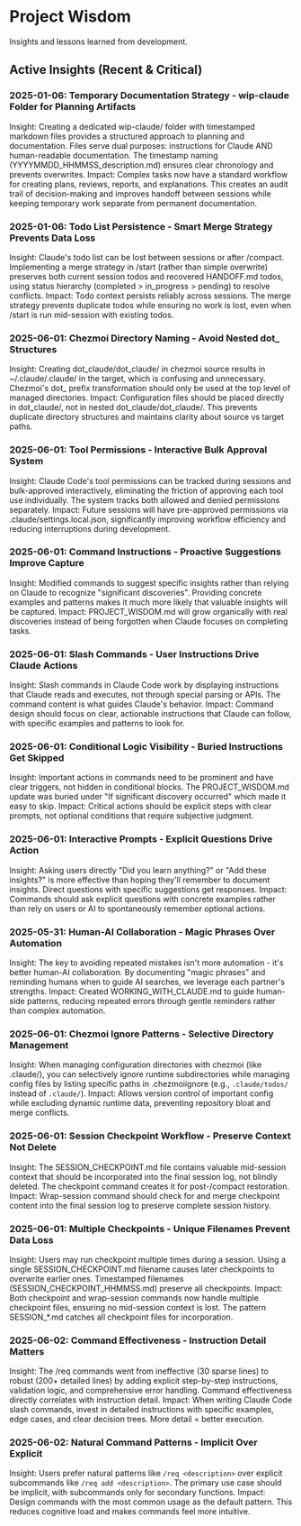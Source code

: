 # Project Wisdom

Insights and lessons learned from development.

## Active Insights (Recent & Critical)

### 2025-01-06: Temporary Documentation Strategy - wip-claude Folder for Planning Artifacts  
Insight: Creating a dedicated wip-claude/ folder with timestamped markdown files provides a structured approach to planning and documentation. Files serve dual purposes: instructions for Claude AND human-readable documentation. The timestamp naming (YYYYMMDD_HHMMSS_description.md) ensures clear chronology and prevents overwrites.
Impact: Complex tasks now have a standard workflow for creating plans, reviews, reports, and explanations. This creates an audit trail of decision-making and improves handoff between sessions while keeping temporary work separate from permanent documentation.

### 2025-01-06: Todo List Persistence - Smart Merge Strategy Prevents Data Loss
Insight: Claude's todo list can be lost between sessions or after /compact. Implementing a merge strategy in /start (rather than simple overwrite) preserves both current session todos and recovered HANDOFF.md todos, using status hierarchy (completed > in_progress > pending) to resolve conflicts.
Impact: Todo context persists reliably across sessions. The merge strategy prevents duplicate todos while ensuring no work is lost, even when /start is run mid-session with existing todos.

### 2025-06-01: Chezmoi Directory Naming - Avoid Nested dot_ Structures
Insight: Creating dot_claude/dot_claude/ in chezmoi source results in ~/.claude/.claude/ in the target, which is confusing and unnecessary. Chezmoi's dot_ prefix transformation should only be used at the top level of managed directories.
Impact: Configuration files should be placed directly in dot_claude/, not in nested dot_claude/dot_claude/. This prevents duplicate directory structures and maintains clarity about source vs target paths.

### 2025-06-01: Tool Permissions - Interactive Bulk Approval System
Insight: Claude Code's tool permissions can be tracked during sessions and bulk-approved interactively, eliminating the friction of approving each tool use individually. The system tracks both allowed and denied permissions separately.
Impact: Future sessions will have pre-approved permissions via .claude/settings.local.json, significantly improving workflow efficiency and reducing interruptions during development.

### 2025-06-01: Command Instructions - Proactive Suggestions Improve Capture
Insight: Modified commands to suggest specific insights rather than relying on Claude to recognize "significant discoveries". Providing concrete examples and patterns makes it much more likely that valuable insights will be captured.
Impact: PROJECT_WISDOM.md will grow organically with real discoveries instead of being forgotten when Claude focuses on completing tasks.

### 2025-06-01: Slash Commands - User Instructions Drive Claude Actions
Insight: Slash commands in Claude Code work by displaying instructions that Claude reads and executes, not through special parsing or APIs. The command content is what guides Claude's behavior.
Impact: Command design should focus on clear, actionable instructions that Claude can follow, with specific examples and patterns to look for.

### 2025-06-01: Conditional Logic Visibility - Buried Instructions Get Skipped
Insight: Important actions in commands need to be prominent and have clear triggers, not hidden in conditional blocks. The PROJECT_WISDOM.md update was buried under "If significant discovery occurred" which made it easy to skip.
Impact: Critical actions should be explicit steps with clear prompts, not optional conditions that require subjective judgment.

### 2025-06-01: Interactive Prompts - Explicit Questions Drive Action
Insight: Asking users directly "Did you learn anything?" or "Add these insights?" is more effective than hoping they'll remember to document insights. Direct questions with specific suggestions get responses.
Impact: Commands should ask explicit questions with concrete examples rather than rely on users or AI to spontaneously remember optional actions.

### 2025-05-31: Human-AI Collaboration - Magic Phrases Over Automation
Insight: The key to avoiding repeated mistakes isn't more automation - it's better human-AI collaboration. By documenting "magic phrases" and reminding humans when to guide AI searches, we leverage each partner's strengths.
Impact: Created WORKING_WITH_CLAUDE.md to guide human-side patterns, reducing repeated errors through gentle reminders rather than complex automation.

### 2025-06-01: Chezmoi Ignore Patterns - Selective Directory Management
Insight: When managing configuration directories with chezmoi (like .claude/), you can selectively ignore runtime subdirectories while managing config files by listing specific paths in .chezmoiignore (e.g., `.claude/todos/` instead of `.claude/`).
Impact: Allows version control of important config while excluding dynamic runtime data, preventing repository bloat and merge conflicts.

### 2025-06-01: Session Checkpoint Workflow - Preserve Context Not Delete
Insight: The SESSION_CHECKPOINT.md file contains valuable mid-session context that should be incorporated into the final session log, not blindly deleted. The checkpoint command creates it for post-/compact restoration.
Impact: Wrap-session command should check for and merge checkpoint content into the final session log to preserve complete session history.

### 2025-06-01: Multiple Checkpoints - Unique Filenames Prevent Data Loss
Insight: Users may run checkpoint multiple times during a session. Using a single SESSION_CHECKPOINT.md filename causes later checkpoints to overwrite earlier ones. Timestamped filenames (SESSION_CHECKPOINT_HHMMSS.md) preserve all checkpoints.
Impact: Both checkpoint and wrap-session commands now handle multiple checkpoint files, ensuring no mid-session context is lost. The pattern SESSION_*.md catches all checkpoint files for incorporation.

### 2025-06-02: Command Effectiveness - Instruction Detail Matters
Insight: The /req commands went from ineffective (30 sparse lines) to robust (200+ detailed lines) by adding explicit step-by-step instructions, validation logic, and comprehensive error handling. Command effectiveness directly correlates with instruction detail.
Impact: When writing Claude Code slash commands, invest in detailed instructions with specific examples, edge cases, and clear decision trees. More detail = better execution.

### 2025-06-02: Natural Command Patterns - Implicit Over Explicit
Insight: Users prefer natural patterns like `/req <description>` over explicit subcommands like `/req add <description>`. The primary use case should be implicit, with subcommands only for secondary functions.
Impact: Design commands with the most common usage as the default pattern. This reduces cognitive load and makes commands feel more intuitive.